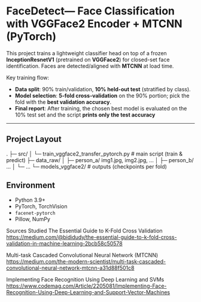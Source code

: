 # FaceDetect— Face Classification with VGGFace2 Encoder + MTCNN (PyTorch)

This project trains a lightweight classifier head on top of a frozen **InceptionResnetV1** (pretrained on **VGGFace2**) for closed-set face identification. Faces are detected/aligned with **MTCNN** at load time.

Key training flow:
- **Data split**: 90% train/validation, **10% held-out test** (stratified by class).
- **Model selection**: **5-fold cross-validation** on the 90% portion; pick the fold with the **best validation accuracy**.
- **Final report**: After training, the chosen best model is evaluated on the 10% test set and the script **prints only the test accuracy**

---

## Project Layout

.
├─ src/
│ └─ train_vggface2_transfer_pytorch.py # main script (train & predict)
├─ data_raw/
│ ├─ person_a/ img1.jpg, img2.jpg, ...
│ ├─ person_b/ ...
│ └─ ...
└─ models_vggface2/ # outputs (checkpoints per fold)

## Environment

- Python 3.9+
- PyTorch, TorchVision
- `facenet-pytorch`
- Pillow, NumPy

Sources Studied
The Essential Guide to K-Fold Cross Validation
https://medium.com/@bididudy/the-essential-guide-to-k-fold-cross-validation-in-machine-learning-2bcb58c50578

Multi-task Cascaded Convolutional Neural Network (MTCNN)
https://medium.com/the-modern-scientist/multi-task-cascaded-convolutional-neural-network-mtcnn-a31d88f501c8

Implementing Face Recognition Using Deep Learning and SVMs
https://www.codemag.com/Article/2205081/Implementing-Face-Recognition-Using-Deep-Learning-and-Support-Vector-Machines